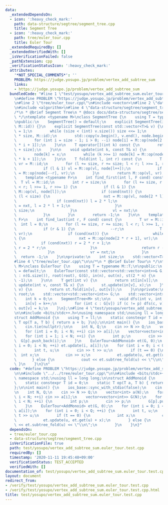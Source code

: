 ```yaml
---
data:
  _extendedDependsOn:
  - icon: ':heavy_check_mark:'
    path: data-structure/segtree/segment_tree.cpp
    title: Segment Tree
  - icon: ':heavy_check_mark:'
    path: tree/euler_tour.cpp
    title: Euler Tour
  _extendedRequiredBy: []
  _extendedVerifiedWith: []
  _isVerificationFailed: false
  _pathExtension: cpp
  _verificationStatusIcon: ':heavy_check_mark:'
  attributes:
    '*NOT_SPECIAL_COMMENTS*': ''
    PROBLEM: https://judge.yosupo.jp/problem/vertex_add_subtree_sum
    links:
    - https://judge.yosupo.jp/problem/vertex_add_subtree_sum
  bundledCode: "#line 1 \"test/yosupo/vertex_add_subtree_sum.euler_tour.test.cpp\"\
    \n#define PROBLEM \"https://judge.yosupo.jp/problem/vertex_add_subtree_sum\"\n\
    \n#line 2 \"tree/euler_tour.cpp\"\n#include <vector>\n#line 2 \"data-structure/segtree/segment_tree.cpp\"\
    \n#include <algorithm>\n#line 4 \"data-structure/segtree/segment_tree.cpp\"\n\n\
    /*\n * @brief Segment Tree\n * @docs docs/data-structure/segtree/segment_tree.md\n\
    \ */\ntemplate <typename M>\nclass SegmentTree {\n    using T = typename M::T;\n\
    \npublic:\n    SegmentTree() = default;\n    explicit SegmentTree(int n): SegmentTree(std::vector<T>(n,\
    \ M::id)) {}\n    explicit SegmentTree(const std::vector<T>& v) {\n        size\
    \ = 1;\n        while (size < (int) v.size()) size <<= 1;\n        node.resize(2\
    \ * size, M::id);\n        std::copy(v.begin(), v.end(), node.begin() + size);\n\
    \        for (int i = size - 1; i > 0; --i) node[i] = M::op(node[2 * i], node[2\
    \ * i + 1]);\n    }\n\n    T operator[](int k) const {\n        return node[k\
    \ + size];\n    }\n\n    void update(int k, const T& x) {\n        k += size;\n\
    \        node[k] = x;\n        while (k >>= 1) node[k] = M::op(node[2 * k], node[2\
    \ * k + 1]);\n    }\n\n    T fold(int l, int r) const {\n        T vl = M::id,\
    \ vr = M::id;\n        for (l += size, r += size; l < r; l >>= 1, r >>= 1) {\n\
    \            if (l & 1) vl = M::op(vl, node[l++]);\n            if (r & 1) vr\
    \ = M::op(node[--r], vr);\n        }\n        return M::op(vl, vr);\n    }\n\n\
    \    template <typename F>\n    int find_first(int l, F cond) const {\n      \
    \  T vl = M::id;\n        int r = size;\n        for (l += size, r += size; l\
    \ < r; l >>= 1, r >>= 1) {\n            if (l & 1) {\n                T nxt =\
    \ M::op(vl, node[l]);\n                if (cond(nxt)) {\n                    while\
    \ (l < size) {\n                        nxt = M::op(vl, node[2 * l]);\n      \
    \                  if (cond(nxt)) l = 2 * l;\n                        else vl\
    \ = nxt, l = 2 * l + 1;\n                    }\n                    return l -\
    \ size;\n                }\n                vl = nxt;\n                ++l;\n\
    \            }\n        }\n        return -1;\n    }\n\n    template <typename\
    \ F>\n    int find_last(int r, F cond) const {\n        T vr = M::id;\n      \
    \  int l = 0;\n        for (l += size, r += size; l < r; l >>= 1, r >>= 1) {\n\
    \            if (r & 1) {\n                --r;\n                T nxt = M::op(node[r],\
    \ vr);\n                if (cond(nxt)) {\n                    while (r < size)\
    \ {\n                        nxt = M::op(node[2 * r + 1], vr);\n             \
    \           if (cond(nxt)) r = 2 * r + 1;\n                        else vr = nxt,\
    \ r = 2 * r;\n                    }\n                    return r - size;\n  \
    \              }\n                vr = nxt;\n            }\n        }\n      \
    \  return -1;\n    }\n\nprivate:\n    int size;\n    std::vector<T> node;\n};\n\
    #line 4 \"tree/euler_tour.cpp\"\n\n/*\n * @brief Euler Tour\n */\ntemplate <typename\
    \ M>\nclass EulerTour {\n    using T = typename M::T;\n\npublic:\n    EulerTour()\
    \ = default;\n    EulerTour(const std::vector<std::vector<int>>& G, int root)\
    \ : n(G.size()), root(root), G(G), in(n), out(n), st(2 * n) {\n        dfs(root,\
    \ -1);\n    }\n\n    T get(int v) {\n        return st[in[v]];\n    }\n\n    void\
    \ update(int v, const T& x) {\n        st.update(in[v], x);\n    }\n\n    T subtree_fold(int\
    \ v) {\n        return st.fold(in[v], out[v]);\n    }\n\nprivate:\n    int n,\
    \ root;\n    std::vector<std::vector<int>> G;\n    std::vector<int> in, out;\n\
    \    int k = 0;\n    SegmentTree<M> st;\n\n    void dfs(int v, int p) {\n    \
    \    in[v] = k++;\n        for (int c : G[v]) if (c != p) dfs(c, v);\n       \
    \ out[v] = k;\n    }\n};\n#line 4 \"test/yosupo/vertex_add_subtree_sum.euler_tour.test.cpp\"\
    \n\n#include <bits/stdc++.h>\nusing namespace std;\nusing ll = long long;\n\n\
    struct AddMonoid {\n    using T = ll;\n    static constexpr T id = 0;\n    static\
    \ T op(T a, T b) { return a + b; }\n};\n\nint main() {\n    ios_base::sync_with_stdio(false);\n\
    \    cin.tie(nullptr);\n\n    int N, Q;\n    cin >> N >> Q;\n    vector<int> a(N);\n\
    \    for (int i = 0; i < N; ++i) cin >> a[i];\n    vector<vector<int>> G(N);\n\
    \    for (int i = 1; i < N; ++i) {\n        int p;\n        cin >> p;\n      \
    \  G[p].push_back(i);\n    }\n    EulerTour<AddMonoid> et(G, 0);\n    for (int\
    \ i = 0; i < N; ++i) et.update(i, a[i]);\n    for (int i = 0; i < Q; ++i) {\n\
    \        int t, u;\n        cin >> t >> u;\n        if (t == 0) {\n          \
    \  int x;\n            cin >> x;\n            et.update(u, et.get(u) + x);\n \
    \       } else {\n            cout << et.subtree_fold(u) << \"\\n\";\n       \
    \ }\n    }\n}\n"
  code: "#define PROBLEM \"https://judge.yosupo.jp/problem/vertex_add_subtree_sum\"\
    \n\n#include \"../../tree/euler_tour.cpp\"\n\n#include <bits/stdc++.h>\nusing\
    \ namespace std;\nusing ll = long long;\n\nstruct AddMonoid {\n    using T = ll;\n\
    \    static constexpr T id = 0;\n    static T op(T a, T b) { return a + b; }\n\
    };\n\nint main() {\n    ios_base::sync_with_stdio(false);\n    cin.tie(nullptr);\n\
    \n    int N, Q;\n    cin >> N >> Q;\n    vector<int> a(N);\n    for (int i = 0;\
    \ i < N; ++i) cin >> a[i];\n    vector<vector<int>> G(N);\n    for (int i = 1;\
    \ i < N; ++i) {\n        int p;\n        cin >> p;\n        G[p].push_back(i);\n\
    \    }\n    EulerTour<AddMonoid> et(G, 0);\n    for (int i = 0; i < N; ++i) et.update(i,\
    \ a[i]);\n    for (int i = 0; i < Q; ++i) {\n        int t, u;\n        cin >>\
    \ t >> u;\n        if (t == 0) {\n            int x;\n            cin >> x;\n\
    \            et.update(u, et.get(u) + x);\n        } else {\n            cout\
    \ << et.subtree_fold(u) << \"\\n\";\n        }\n    }\n}"
  dependsOn:
  - tree/euler_tour.cpp
  - data-structure/segtree/segment_tree.cpp
  isVerificationFile: true
  path: test/yosupo/vertex_add_subtree_sum.euler_tour.test.cpp
  requiredBy: []
  timestamp: '2020-11-11 19:45:48+09:00'
  verificationStatus: TEST_ACCEPTED
  verifiedWith: []
documentation_of: test/yosupo/vertex_add_subtree_sum.euler_tour.test.cpp
layout: document
redirect_from:
- /verify/test/yosupo/vertex_add_subtree_sum.euler_tour.test.cpp
- /verify/test/yosupo/vertex_add_subtree_sum.euler_tour.test.cpp.html
title: test/yosupo/vertex_add_subtree_sum.euler_tour.test.cpp
---
```

